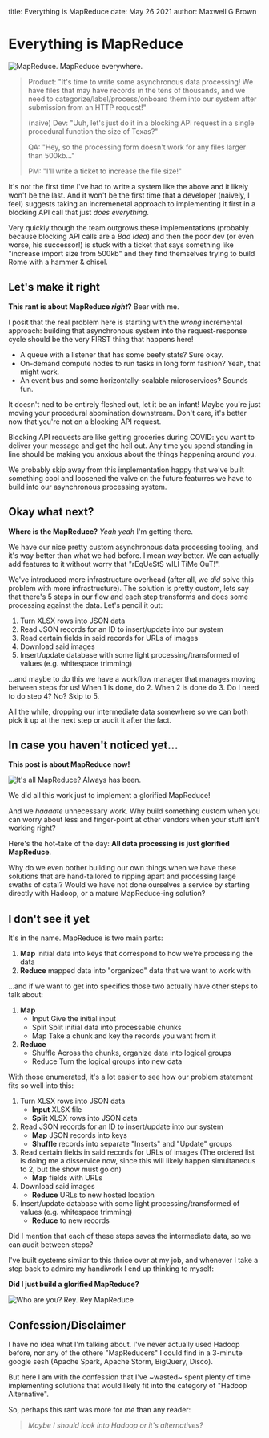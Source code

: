 title: Everything is MapReduce
date: May 26 2021
author: Maxwell G Brown

# Everything is MapReduce

![MapReduce. MapReduce everywhere.][mapreduce_everywhere]

> Product: "It's time to write some asynchronous data processing! We have files that may have records in the tens of thousands, and we need to categorize/label/process/onboard them into our system after submission from an HTTP request!"
>
> (naive) Dev: "Uuh, let's just do it in a blocking API request in a single procedural function the size of Texas?"
>
> QA: "Hey, so the processing form doesn't work for any files larger than 500kb..."
>
> PM: "I'll write a ticket to increase the file size!"

It's not the first time I've had to write a system like the above and it likely won't be the last. And it won't be the first time that a developer (naively, I feel) suggests taking an incremenetal approach to implementing it first in a blocking API call that just _does everything_. 

Very quickly though the team outgrows these implementations (probably because blocking API calls are a *Bad Idea*) and then the poor dev (or even worse, his successor!) is stuck with a ticket that says something like "increase import size from 500kb" and they find themselves trying to build Rome with a hammer & chisel.


## Let's make it right

**This rant is about MapReduce _right_?** Bear with me.

I posit that the real problem here is starting with the _wrong_ incremental approach: building that asynchronous system into the request-response cycle should be the very FIRST thing that happens here! 

- A queue with a listener that has some beefy stats? Sure okay.
- On-demand compute nodes to run tasks in long form fashion? Yeah, that might work.
- An event bus and some horizontally-scalable microservices? Sounds fun.

It doesn't ned to be entirely fleshed out, let it be an infant! Maybe you're just moving your procedural abomination downstream. Don't care, it's better now that you're not on a blocking API request.

Blocking API requests are like getting groceries during COVID: you want to deliver your message and get the hell out. Any time you spend standing in line should be making you anxious about the things happening around you.

We probably skip away from this implementation happy that we've built something cool and loosened the valve on the future featurres we have to build into our asynchronous processing system.


## Okay what next?

**Where is the MapReduce?** _Yeah yeah_ I'm getting there.

We have our nice pretty custom asynchronous data processing tooling, and it's way better than what we had before. I mean _way_ better. We can actually add features to it without worry that "rEqUeStS wILl TiMe OuT!". 

We've introduced more infrastructure overhead (after all, we _did_ solve this problem with more infrastructure). The solution is pretty custom, lets say that there's 5 steps in our flow and each step transforms and does some processing against the data. Let's pencil it out:

1. Turn XLSX rows into JSON data
2. Read JSON records for an ID to insert/update into our system
3. Read certain fields in said records for URLs of images
4. Download said images
5. Insert/update database with some light processing/transformed of values (e.g. whitespace trimming)

...and maybe to do this we have a workflow manager that manages moving between steps for us! When 1 is done, do 2. When 2 is done do 3. Do I need to do step 4? No? Skip to 5.

All the while, dropping our intermediate data somewhere so we can both pick it up at the next step or audit it after the fact.

## In case you haven't noticed yet...

**This post is about MapReduce now!**

![It's all MapReduce? Always has been.][mapreduce_always_has_been]

We did all this work just to implement a glorified MapReduce!

And we _haaaate_ unnecessary work. Why build something custom when you can worry about less and finger-point at other vendors when your stuff isn't working right?

Here's the hot-take of the day: **All data processing is just glorified MapReduce**.

Why do we even bother building our own things when we have these solutions that are hand-tailored to ripping apart and processing large swaths of data!? Would we have not done ourselves a service by starting directly with Hadoop, or a mature MapReduce-ing solution?

## I don't see it yet

It's in the name. MapReduce is two main parts:

1. **Map** initial data into keys that correspond to how we're processing the data
2. **Reduce** mapped data into "organized" data that we want to work with

...and if we want to get into specifics those two actually have other steps to talk about:

1. **Map**
   - Input
     Give the initial input
   - Split
     Split initial data into processable chunks
   - Map
     Take a chunk and key the records you want from it
2. **Reduce**
   - Shuffle
     Across the chunks, organize data into logical groups
   - Reduce
     Turn the logical groups into new data

With those enumerated, it's a lot easier to see how our problem statement fits so well into this:

1. Turn XLSX rows into JSON data
   - **Input** XLSX file
   - **Split** XLSX rows into JSON data
2. Read JSON records for an ID to insert/update into our system
   - **Map** JSON records into keys
   - **Shuffle** records into separate "Inserts" and "Update" groups
3. Read certain fields in said records for URLs of images
   (The ordered list is doing me a disservice now, since this will likely happen simultaneous to 2, but the show must go on)
   - **Map** fields with URLs
4. Download said images
   - **Reduce** URLs to new hosted location
5. Insert/update database with some light processing/transformed of values (e.g. whitespace trimming)
   - **Reduce** to new records

Did I mention that each of these steps saves the intermediate data, so we can audit between steps? 

I've built systems similar to this thrice over at my job, and whenever I take a step back to admire my handiwork I end up thinking to myself:

**Did I just build a glorified MapReduce?**

![Who are you? Rey. Rey MapReduce][rey_mapreduce]

## Confession/Disclaimer

I have no idea what I'm talking about. I've never actually used Hadoop before, nor any of the othere "MapReducers" I could find in a 3-minute google sesh (Apache Spark, Apache Storm, BigQuery, Disco).

But here I am with the confession that I've ~wasted~ spent plenty of time implementing solutions that would likely fit into the category of "Hadoop Alternative".

So, perhaps this rant was more for _me_ than any reader:

> _Maybe I should look into Hadoop or it's alternatives?_

[mapreduce_everywhere]: {static}/images/mapreduce-everywhere.jpg
[mapreduce_always_has_been]: {static}/images/mapreduce-always-has-been.jpg
[rey_mapreduce]: {static}/images/rey-mapreduce.jpg
